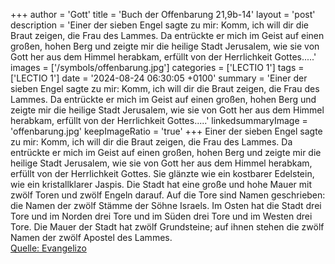 +++
author = 'Gott'
title = 'Buch der Offenbarung 21,9b-14'
layout = 'post'
description = 'Einer der sieben Engel sagte zu mir: Komm, ich will dir die Braut zeigen, die Frau des Lammes. Da entrückte er mich im Geist auf einen großen, hohen Berg und zeigte mir die heilige Stadt Jerusalem, wie sie von Gott her aus dem Himmel herabkam, erfüllt von der Herrlichkeit Gottes.....'
images = ['/symbols/offenbarung.jpg']
categories = ['LECTIO 1']
tags = ['LECTIO 1']
date = '2024-08-24 06:30:05 +0100'
summary = 'Einer der sieben Engel sagte zu mir: Komm, ich will dir die Braut zeigen, die Frau des Lammes. Da entrückte er mich im Geist auf einen großen, hohen Berg und zeigte mir die heilige Stadt Jerusalem, wie sie von Gott her aus dem Himmel herabkam, erfüllt von der Herrlichkeit Gottes.....'
linkedsummaryImage = 'offenbarung.jpg'
keepImageRatio = 'true'
+++
Einer der sieben Engel sagte zu mir: Komm, ich will dir die Braut zeigen, die Frau des Lammes.
Da entrückte er mich im Geist auf einen großen, hohen Berg und zeigte mir die heilige Stadt Jerusalem, wie sie von Gott her aus dem Himmel herabkam,
erfüllt von der Herrlichkeit Gottes. Sie glänzte wie ein kostbarer Edelstein, wie ein kristallklarer Jaspis.<!--more-->
Die Stadt hat eine große und hohe Mauer mit zwölf Toren und zwölf Engeln darauf. Auf die Tore sind Namen geschrieben: die Namen der zwölf Stämme der Söhne Israels.
Im Osten hat die Stadt drei Tore und im Norden drei Tore und im Süden drei Tore und im Westen drei Tore.
Die Mauer der Stadt hat zwölf Grundsteine; auf ihnen stehen die zwölf Namen der zwölf Apostel des Lammes.<br> [Quelle: Evangelizo](https://evangeliumtagfuertag.org/DE/gospel)